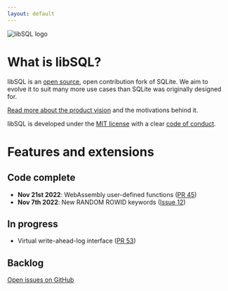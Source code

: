 ```yaml
---
layout: default
---
```


![libSQL logo](/images/favicon/apple-touch-icon.png)

# What is libSQL?

libSQL is an [open source][GitHub], open contribution fork of SQLite. We aim to
evolve it to suit many more use cases than SQLite was originally designed for.

[Read more about the product vision](./about) and the motivations behind it.

libSQL is developed under the [MIT license] with a clear [code of conduct].

# Features and extensions

## Code complete

- **Nov 21st 2022**: WebAssembly user-defined functions ([PR 45])
- **Nov 7th 2022**: New RANDOM ROWID keywords ([Issue 12])

## In progress

- Virtual write-ahead-log interface ([PR 53])

## Backlog

[Open issues on GitHub]



[GitHub]: https://github.com/libsql/libsql
[MIT license]: https://github.com/libsql/libsql/blob/main/LICENSE.md
[code of conduct]: https://github.com/libsql/libsql/blob/main/CODE_OF_CONDUCT.md
[Open issues on GitHub]: https://github.com/libsql/libsql/issues
[PR 45]: https://github.com/libsql/libsql/pull/45
[Issue 12]: https://github.com/libsql/libsql/issues/12
[PR 53]: https://github.com/libsql/libsql/pull/53
